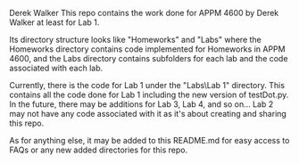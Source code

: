 Derek Walker
This repo contains the work done for APPM 4600 by Derek Walker at least for Lab 1.

Its directory structure looks like "Homeworks\" and "Labs\" where the Homeworks directory contains code implemented for Homeworks in APPM 4600, and the Labs directory contains subfolders for each lab and the code associated with each lab.

Currently, there is the code for Lab 1 under the "Labs\Lab 1" directory. This contains all the code done for Lab 1 including the new version of testDot.py.
In the future, there may be additions for Lab 3, Lab 4, and so on... Lab 2 may not have any code associated with it as it's about creating and sharing this repo.

As for anything else, it may be added to this README.md for easy access to FAQs or any new added directories for this repo.